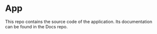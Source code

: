 # App
This repo contains the source code of the application. Its documentation can be found in the Docs repo.

